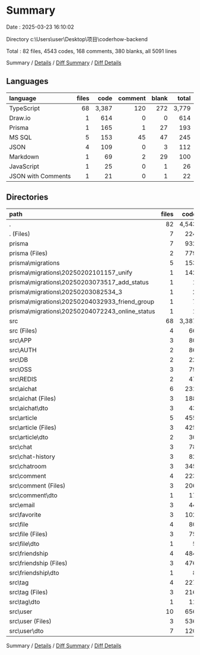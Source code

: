 # Summary

Date : 2025-03-23 16:10:02

Directory c:\\Users\\user\\Desktop\\项目\\coderhow-backend

Total : 82 files,  4543 codes, 168 comments, 380 blanks, all 5091 lines

Summary / [Details](details.md) / [Diff Summary](diff.md) / [Diff Details](diff-details.md)

## Languages
| language | files | code | comment | blank | total |
| :--- | ---: | ---: | ---: | ---: | ---: |
| TypeScript | 68 | 3,387 | 120 | 272 | 3,779 |
| Draw.io | 1 | 614 | 0 | 0 | 614 |
| Prisma | 1 | 165 | 1 | 27 | 193 |
| MS SQL | 5 | 153 | 45 | 47 | 245 |
| JSON | 4 | 109 | 0 | 3 | 112 |
| Markdown | 1 | 69 | 2 | 29 | 100 |
| JavaScript | 1 | 25 | 0 | 1 | 26 |
| JSON with Comments | 1 | 21 | 0 | 1 | 22 |

## Directories
| path | files | code | comment | blank | total |
| :--- | ---: | ---: | ---: | ---: | ---: |
| . | 82 | 4,543 | 168 | 380 | 5,091 |
| . (Files) | 7 | 224 | 2 | 34 | 260 |
| prisma | 7 | 932 | 46 | 74 | 1,052 |
| prisma (Files) | 2 | 779 | 1 | 27 | 807 |
| prisma\\migrations | 5 | 153 | 45 | 47 | 245 |
| prisma\\migrations\\20250202101157_unify | 1 | 142 | 29 | 42 | 213 |
| prisma\\migrations\\20250203073517_add_status | 1 | 1 | 1 | 1 | 3 |
| prisma\\migrations\\20250203082534_3 | 1 | 2 | 7 | 1 | 10 |
| prisma\\migrations\\20250204032933_friend_group | 1 | 7 | 1 | 2 | 10 |
| prisma\\migrations\\20250204072243_online_status | 1 | 1 | 7 | 1 | 9 |
| src | 68 | 3,387 | 120 | 272 | 3,779 |
| src (Files) | 4 | 66 | 12 | 6 | 84 |
| src\\APP | 3 | 80 | 5 | 7 | 92 |
| src\\AUTH | 2 | 86 | 7 | 3 | 96 |
| src\\DB | 2 | 22 | 10 | 3 | 35 |
| src\\OSS | 3 | 79 | 0 | 4 | 83 |
| src\\REDIS | 2 | 47 | 0 | 6 | 53 |
| src\\aichat | 6 | 231 | 7 | 21 | 259 |
| src\\aichat (Files) | 3 | 188 | 7 | 8 | 203 |
| src\\aichat\\dto | 3 | 43 | 0 | 13 | 56 |
| src\\article | 5 | 455 | 3 | 18 | 476 |
| src\\article (Files) | 3 | 425 | 3 | 8 | 436 |
| src\\article\\dto | 2 | 30 | 0 | 10 | 40 |
| src\\chat | 3 | 78 | 0 | 17 | 95 |
| src\\chat-history | 3 | 82 | 3 | 9 | 94 |
| src\\chatroom | 3 | 345 | 3 | 25 | 373 |
| src\\comment | 4 | 223 | 26 | 16 | 265 |
| src\\comment (Files) | 3 | 206 | 26 | 8 | 240 |
| src\\comment\\dto | 1 | 17 | 0 | 8 | 25 |
| src\\email | 3 | 44 | 0 | 8 | 52 |
| src\\favorite | 3 | 102 | 0 | 12 | 114 |
| src\\file | 4 | 80 | 0 | 6 | 86 |
| src\\file (Files) | 3 | 75 | 0 | 4 | 79 |
| src\\file\\dto | 1 | 5 | 0 | 2 | 7 |
| src\\friendship | 4 | 484 | 8 | 23 | 515 |
| src\\friendship (Files) | 3 | 476 | 8 | 20 | 504 |
| src\\friendship\\dto | 1 | 8 | 0 | 3 | 11 |
| src\\tag | 4 | 227 | 7 | 13 | 247 |
| src\\tag (Files) | 3 | 216 | 7 | 8 | 231 |
| src\\tag\\dto | 1 | 11 | 0 | 5 | 16 |
| src\\user | 10 | 656 | 29 | 75 | 760 |
| src\\user (Files) | 3 | 536 | 18 | 44 | 598 |
| src\\user\\dto | 7 | 120 | 11 | 31 | 162 |

Summary / [Details](details.md) / [Diff Summary](diff.md) / [Diff Details](diff-details.md)